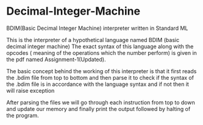 # Decimal-Integer-Machine
BDIM(Basic Decimal Integer Machine) interpreter written in Standard ML

This is the interpreter of a hypothetical language named BDIM (basic decimal integer machine)
The exact syntax of this language along with the opcodes ( meaning of the operations which the number perform)
is given in the pdf named Assignment-1(Updated).

The basic concept behind the working of this interpreter is
that it first reads the .bdim file from top to bottom and then parse it to check if the 
syntax of the .bdim file is in accordance with the language syntax and if not then it will raise exception

After parsing the files we will go through each instruction from top to down and update our memory
and finally print the output followed by halting of the program.
